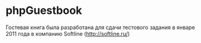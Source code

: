phpGuestbook
============

Гостевая книга была разработана для сдачи тестового задания в январе 2011 года в компанию Softline (http://softline.ru/)
